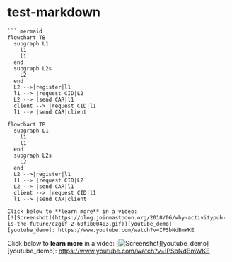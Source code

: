 # test-markdown

```
``` mermaid
flowchart TB
  subgraph L1
    l1
    l1'
  end
  subgraph L2s
    L2
  end
  L2 -->|register|l1
  l1 --> |request CID|L2
  L2 --> |send CAR|l1
  client --> |request CID|l1
  l1 --> |send CAR|client
```


```mermaid
flowchart TB
  subgraph L1
    l1
    l1'
  end
  subgraph L2s
    L2
  end
  L2 -->|register|l1
  l1 --> |request CID|L2
  L2 --> |send CAR|l1
  client --> |request CID|l1
  l1 --> |send CAR|client
```

```
Click below to **learn more** in a video:
[![Screenshot](https://blog.joinmastodon.org/2018/06/why-activitypub-is-the-future/ezgif-2-60f1b00403.gif)][youtube_demo]
[youtube_demo]: https://www.youtube.com/watch?v=IPSbNdBmWKE
```

Click below to **learn more** in a video:
[![Screenshot](https://blog.joinmastodon.org/2018/06/why-activitypub-is-the-future/ezgif-2-60f1b00403.gif)][youtube_demo]
[youtube_demo]: https://www.youtube.com/watch?v=IPSbNdBmWKE
